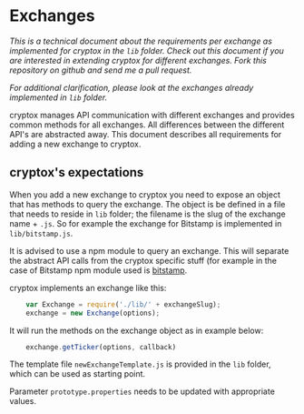 # Exchanges

*This is a technical document about the requirements per exchange as implemented for cryptox in the `lib` folder. Check out this document if you are interested in extending cryptox for different exchanges. Fork this repository on github and send me a pull request.*

*For additional clarification, please look at the exchanges already implemented in `lib` folder.*

cryptox manages API communication with different exchanges and  provides common methods for all exchanges. All differences between the different API's are abstracted away. This document describes all requirements for adding a new exchange to cryptox. 

## cryptox's expectations

When you add a new exchange to cryptox you need to expose an object that has methods to query the exchange. The object is be defined in a file that needs to reside in `lib` folder; the filename is the slug of the exchange name + `.js`. So for example the exchange for Bitstamp is implemented in `lib/bitstamp.js`.

It is advised to use a npm module to query an exchange. This will separate the abstract API calls from the cryptox specific stuff (for example in the case of Bitstamp npm module used is [bitstamp](https://www.npmjs.com/package/bitstamp).


cryptox implements an exchange like this:
```js
    var Exchange = require('./lib/' + exchangeSlug);
    exchange = new Exchange(options);
```

It will run the methods on the exchange object as in example below:

```js
    exchange.getTicker(options, callback)
```

The template file `newExchangeTemplate.js` is provided in the `lib` folder, which can be used as starting point. 


Parameter `prototype.properties` needs to be updated with appropriate values.


